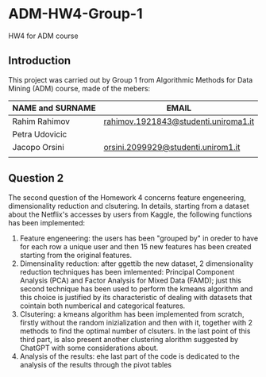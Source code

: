 # ADM-HW4-Group-1
HW4 for ADM course
## Introduction
This project was carried out by Group 1 from Algorithmic Methods for Data Mining (ADM) course, made of the mebers:

| NAME and SURNAME | EMAIL |
| --- | --- |
| Rahim Rahimov| rahimov.1921843@studenti.uniroma1.it
| Petra Udovicic| |
| Jacopo Orsini | orsini.2099929@studenti.unirom1.it |
| | |
## Question 2
The second question of the Homework 4 concerns feature engeneering, dimensionality reduction and clsutering. In details, starting from a dataset about the Netflix's accesses by users from Kaggle, the following functions has been implemented:
1. Feature engeneering: the users has been "grouped by" in oreder to have for each row a unique user and then 15 new features has been created starting from the original features. 
2. Dimensinality reduction: after ggettib the new dataset, 2 dimensionality reduction techniques has been imlemented: Principal Component Analysis (PCA) and Factor Analysis for Mixed Data (FAMD); just this second technique has been used to perform the kmeans algorithm and this choice is justified by its characteristic of dealing with datasets that cointain both numberical and categorical features. 
3. Clsutering: a kmeans algorithm has been implemented from scratch, firstly without the random inizialization and then with it, together with 2 methods to find the optimal number of clsuters. In the last point of this third part, is also present another clustering alorithm suggested by ChatGPT with some considerations about. 
4. Analysis of the results: ehe last part of the code is dedicated to the analysis of the results through the pivot tables
